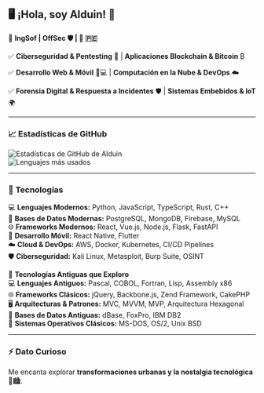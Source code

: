 ## 🖥️ ¡Hola, soy Alduin! 👋  

🚀 **IngSof | OffSec 🛡 | 📍 🇵🇪**  

✅ **Ciberseguridad & Pentesting** 🔐 | **Aplicaciones Blockchain & Bitcoin** ₿  

✅ **Desarrollo Web & Móvil** 📱💻 | **Computación en la Nube & DevOps** ☁️

✅ **Forensia Digital & Respuesta a Incidentes** 🛡️ | **Sistemas Embebidos & IoT** 🌍  

---  

### 📈 **Estadísticas de GitHub**  
![Estadísticas de GitHub de Alduin](https://github-readme-stats.vercel.app/api?username=alduindev&show_icons=true&theme=radical)  
![Lenguajes más usados](https://github-readme-stats.vercel.app/api/top-langs/?username=alduindev&layout=compact&theme=radical)  

---  

### 🔧 **Tecnologías**  
💻 **Lenguajes Modernos:** Python, JavaScript, TypeScript, Rust, C++  
💾 **Bases de Datos Modernas:** PostgreSQL, MongoDB, Firebase, MySQL  
🌐 **Frameworks Modernos:** React, Vue.js, Node.js, Flask, FastAPI  
📱 **Desarrollo Móvil:** React Native, Flutter  
☁️ **Cloud & DevOps:** AWS, Docker, Kubernetes, CI/CD Pipelines  
🛡️ **Ciberseguridad:** Kali Linux, Metasploit, Burp Suite, OSINT  

🔹 **Tecnologías Antiguas que Exploro**  
💻 **Lenguajes Antiguos:** Pascal, COBOL, Fortran, Lisp, Assembly x86  
🌐 **Frameworks Clásicos:** jQuery, Backbone.js, Zend Framework, CakePHP  
🖥️ **Arquitecturas & Patrones:** MVC, MVVM, MVP, Arquitectura Hexagonal  
📡 **Bases de Datos Antiguas:** dBase, FoxPro, IBM DB2  
💾 **Sistemas Operativos Clásicos:** MS-DOS, OS/2, Unix BSD  

---  

### ⚡ **Dato Curioso**  
Me encanta explorar **transformaciones urbanas y la nostalgia tecnológica** 📜🏙️. 
